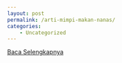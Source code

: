 ```yaml
---
layout: post
permalink: /arti-mimpi-makan-nanas/
categories:
    - Uncategorized
---
```


[Baca Selengkapnya](/09)